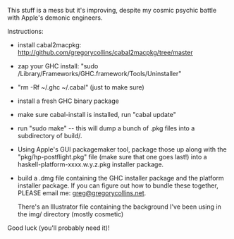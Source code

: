 This stuff is a mess but it's improving, despite my cosmic psychic
battle with Apple's demonic engineers.

Instructions:

* install cabal2macpkg: http://github.com/gregorycollins/cabal2macpkg/tree/master

* zap your GHC install: "sudo
  /Library/Frameworks/GHC.framework/Tools/Uninstaller"

* "rm -Rf ~/.ghc ~/.cabal" (just to make sure)

* install a fresh GHC binary package

* make sure cabal-install is installed, run "cabal update"

* run "sudo make" -- this will dump a bunch of .pkg files into a
  subdirectory of build/.

* Using Apple's GUI packagemaker tool, package those up along with the
  "pkg/hp-postflight.pkg" file (make sure that one goes last!) into a
  haskell-platform-xxxx.w.y.z.pkg installer package.

* build a .dmg file containing the GHC installer package and the
  platform installer package. If you can figure out how to bundle
  these together, PLEASE email me: greg@gregorycollins.net.

  There's an Illustrator file containing the background I've been
  using in the img/ directory (mostly cosmetic)

Good luck (you'll probably need it)!
